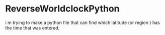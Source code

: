 # ReverseWorldclockPython
i m trying to make a python file that can find which latitude (or region ) has the time that was entered.
